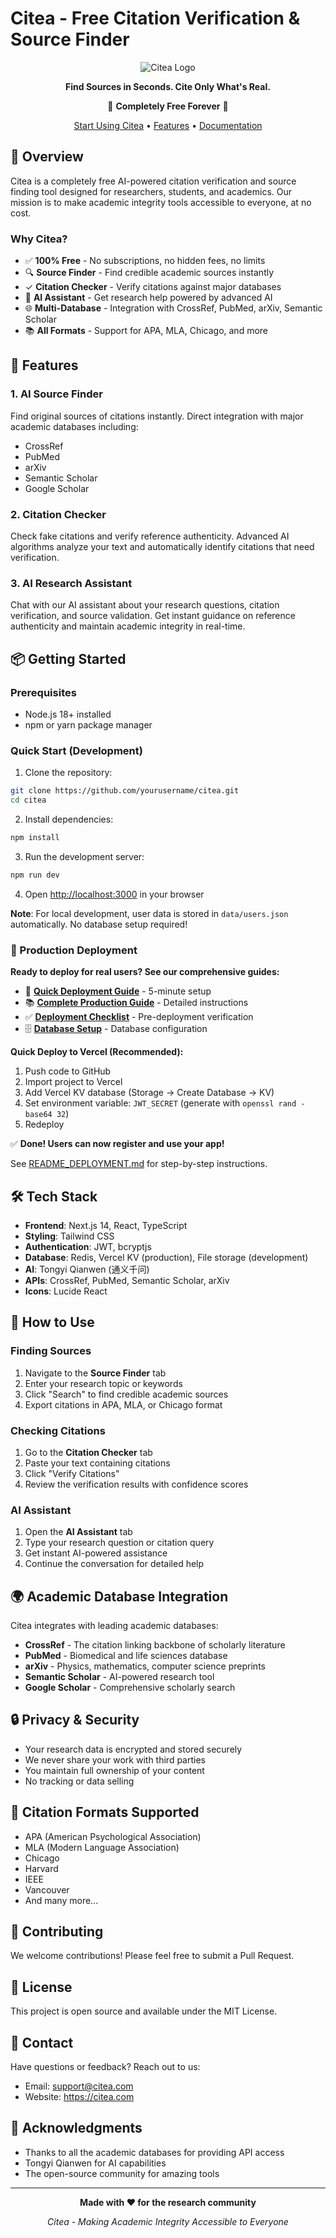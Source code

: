 # Citea - Free Citation Verification & Source Finder

<div align="center">

![Citea Logo](https://img.shields.io/badge/Citea-Free_Citation_Tool-blue?style=for-the-badge)

**Find Sources in Seconds. Cite Only What's Real.**

🎉 **Completely Free Forever** 🎉

[Start Using Citea](#getting-started) • [Features](#features) • [Documentation](#documentation)

</div>

## 🌟 Overview

Citea is a completely free AI-powered citation verification and source finding tool designed for researchers, students, and academics. Our mission is to make academic integrity tools accessible to everyone, at no cost.

### Why Citea?

- ✅ **100% Free** - No subscriptions, no hidden fees, no limits
- 🔍 **Source Finder** - Find credible academic sources instantly
- ✓ **Citation Checker** - Verify citations against major databases
- 💬 **AI Assistant** - Get research help powered by advanced AI
- 🌐 **Multi-Database** - Integration with CrossRef, PubMed, arXiv, Semantic Scholar
- 📚 **All Formats** - Support for APA, MLA, Chicago, and more

## 🚀 Features

### 1. AI Source Finder
Find original sources of citations instantly. Direct integration with major academic databases including:
- CrossRef
- PubMed
- arXiv
- Semantic Scholar
- Google Scholar

### 2. Citation Checker
Check fake citations and verify reference authenticity. Advanced AI algorithms analyze your text and automatically identify citations that need verification.

### 3. AI Research Assistant
Chat with our AI assistant about your research questions, citation verification, and source validation. Get instant guidance on reference authenticity and maintain academic integrity in real-time.

## 📦 Getting Started

### Prerequisites

- Node.js 18+ installed
- npm or yarn package manager

### Quick Start (Development)

1. Clone the repository:
```bash
git clone https://github.com/yourusername/citea.git
cd citea
```

2. Install dependencies:
```bash
npm install
```

3. Run the development server:
```bash
npm run dev
```

4. Open [http://localhost:3000](http://localhost:3000) in your browser

**Note**: For local development, user data is stored in `data/users.json` automatically. No database setup required!

### 🚀 Production Deployment

**Ready to deploy for real users? See our comprehensive guides:**

- 📖 **[Quick Deployment Guide](./README_DEPLOYMENT.md)** - 5-minute setup
- 📚 **[Complete Production Guide](./PRODUCTION_GUIDE.md)** - Detailed instructions
- ✅ **[Deployment Checklist](./DEPLOYMENT_CHECKLIST.md)** - Pre-deployment verification
- 🗄️ **[Database Setup](./DATABASE_SETUP.md)** - Database configuration

**Quick Deploy to Vercel (Recommended):**

1. Push code to GitHub
2. Import project to Vercel
3. Add Vercel KV database (Storage → Create Database → KV)
4. Set environment variable: `JWT_SECRET` (generate with `openssl rand -base64 32`)
5. Redeploy

✅ **Done! Users can now register and use your app!**

See [README_DEPLOYMENT.md](./README_DEPLOYMENT.md) for step-by-step instructions.

## 🛠️ Tech Stack

- **Frontend**: Next.js 14, React, TypeScript
- **Styling**: Tailwind CSS
- **Authentication**: JWT, bcryptjs
- **Database**: Redis, Vercel KV (production), File storage (development)
- **AI**: Tongyi Qianwen (通义千问)
- **APIs**: CrossRef, PubMed, Semantic Scholar, arXiv
- **Icons**: Lucide React

## 📖 How to Use

### Finding Sources

1. Navigate to the **Source Finder** tab
2. Enter your research topic or keywords
3. Click "Search" to find credible academic sources
4. Export citations in APA, MLA, or Chicago format

### Checking Citations

1. Go to the **Citation Checker** tab
2. Paste your text containing citations
3. Click "Verify Citations"
4. Review the verification results with confidence scores

### AI Assistant

1. Open the **AI Assistant** tab
2. Type your research question or citation query
3. Get instant AI-powered assistance
4. Continue the conversation for detailed help

## 🌍 Academic Database Integration

Citea integrates with leading academic databases:

- **CrossRef** - The citation linking backbone of scholarly literature
- **PubMed** - Biomedical and life sciences database
- **arXiv** - Physics, mathematics, computer science preprints
- **Semantic Scholar** - AI-powered research tool
- **Google Scholar** - Comprehensive scholarly search

## 🔒 Privacy & Security

- Your research data is encrypted and stored securely
- We never share your work with third parties
- You maintain full ownership of your content
- No tracking or data selling

## 📝 Citation Formats Supported

- APA (American Psychological Association)
- MLA (Modern Language Association)
- Chicago
- Harvard
- IEEE
- Vancouver
- And many more...

## 🤝 Contributing

We welcome contributions! Please feel free to submit a Pull Request.

## 📄 License

This project is open source and available under the MIT License.

## 📧 Contact

Have questions or feedback? Reach out to us:

- Email: support@citea.com
- Website: https://citea.com

## 🙏 Acknowledgments

- Thanks to all the academic databases for providing API access
- Tongyi Qianwen for AI capabilities
- The open-source community for amazing tools

---

<div align="center">

**Made with ❤️ for the research community**

*Citea - Making Academic Integrity Accessible to Everyone*

</div>

